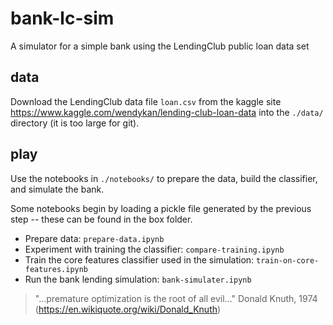 # bank-lc-sim
A simulator for a simple bank using the LendingClub public loan data set

## data
Download the LendingClub data file `loan.csv` from the kaggle site https://www.kaggle.com/wendykan/lending-club-loan-data into the `./data/` directory (it is too large for git).

## play
Use the notebooks in `./notebooks/` to prepare the data, build the classifier, and simulate the bank.

Some notebooks begin by loading a pickle file generated by the previous step -- these can be found in the box folder.

* Prepare data: `prepare-data.ipynb`
* Experiment with training the classifier: `compare-training.ipynb`
* Train the core features classifier used in the simulation: `train-on-core-features.ipynb`
* Run the bank lending simulation: `bank-simulater.ipynb`



>
>
> "...premature optimization is the root of all evil..."
> Donald Knuth, 1974 (https://en.wikiquote.org/wiki/Donald_Knuth)
